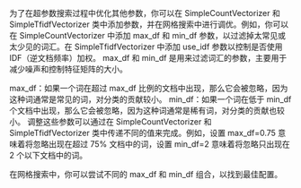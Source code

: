 
为了在超参数搜索过程中优化其他参数，你可以在 SimpleCountVectorizer 和 SimpleTfidfVectorizer 类中添加参数，并在网格搜索中进行调优。例如，你可以在 SimpleCountVectorizer 中添加 max_df 和 min_df 参数，以过滤掉太常见或太少见的词汇。在 SimpleTfidfVectorizer 中添加 use_idf 参数以控制是否使用 IDF（逆文档频率）加权。
max_df 和 min_df 是用来过滤词汇的参数，主要用于减少噪声和控制特征矩阵的大小。

max_df：如果一个词在超过 max_df 比例的文档中出现，那么它会被忽略，因为这种词通常是常见的词，对分类的贡献较小。
min_df：如果一个词在低于 min_df 个文档中出现，那么它会被忽略，因为这种词通常是稀有词，对分类的贡献也较小。
调整这些参数可以通过在 SimpleCountVectorizer 和 SimpleTfidfVectorizer 类中传递不同的值来完成。例如，设置 max_df=0.75 意味着将忽略出现在超过 75% 文档中的词，设置 min_df=2 意味着将忽略只出现在 2 个以下文档中的词。

在网格搜索中，你可以尝试不同的 max_df 和 min_df 组合，以找到最佳配置。